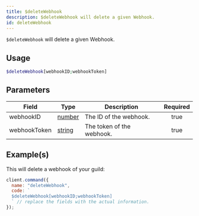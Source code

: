 ```yaml
---
title: $deleteWebhook
description: $deleteWebhook will delete a given Webhook.
id: deleteWebhook
---
```


`$deleteWebhook` will delete a given Webhook.

## Usage

```php
$deleteWebhook[webhookID;webhookToken]
```

## Parameters

| Field        | Type                                                                                              | Description               | Required |
| ------------ | ------------------------------------------------------------------------------------------------- | ------------------------- | :------: |
| webhookID    | [number](https://developer.mozilla.org/en-US/docs/Web/JavaScript/Reference/Global_Objects/Number) | The ID of the webhook.    |   true   |
| webhookToken | [string](https://developer.mozilla.org/en-US/docs/Web/JavaScript/Reference/Global_Objects/String) | The token of the webhook. |   true   |

## Example(s)

This will delete a webhook of your guild:

```javascript
client.command({
  name: "deleteWebhook",
  code: `
  $deleteWebhook[webhookID;webhookToken]
  ` // replace the fields with the actual information.
});
```

